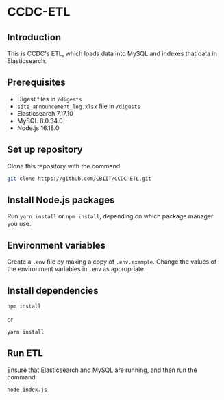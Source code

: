 # CCDC-ETL

## Introduction

This is CCDC's ETL, which loads data into MySQL and indexes that data in Elasticsearch.

## Prerequisites

- Digest files in `/digests`
- `site_announcement_log.xlsx` file in `/digests`
- Elasticsearch 7.17.10
- MySQL 8.0.34.0
- Node.js 16.18.0

## Set up repository

Clone this repository with the command

```bash
git clone https://github.com/CBIIT/CCDC-ETL.git
```

## Install Node.js packages

Run `yarn install` or `npm install`, depending on which package manager you use.

## Environment variables

Create a `.env` file by making a copy of `.env.example`. Change the values of the environment variables in `.env` as appropriate.

## Install dependencies

```bash
npm install
```

or

```bash
yarn install
```

## Run ETL

Ensure that Elasticsearch and MySQL are running, and then run the command

```bash
node index.js
```
